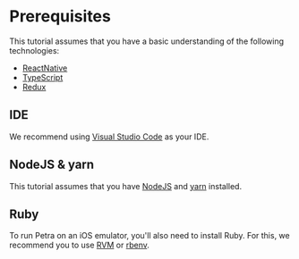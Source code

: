 # Prerequisites

This tutorial assumes that you have a basic understanding of the following technologies:

- [ReactNative](https://reactnative.dev/docs/getting-started)
- [TypeScript](https://www.typescriptlang.org/docs/handbook/typescript-from-scratch.html)
- [Redux](https://redux.js.org/introduction/getting-started)

## IDE

We recommend using [Visual Studio Code](https://code.visualstudio.com/) as your IDE.

## NodeJS & yarn

This tutorial assumes that you have [NodeJS](https://nodejs.org/en/) and [yarn](https://classic.yarnpkg.com/en/docs/install/) installed.

## Ruby

To run Petra on an iOS emulator, you'll also need to install Ruby. For this, we recommend you to use [RVM](https://rvm.io/) or [rbenv](https://github.com/rbenv/rbenv). 
